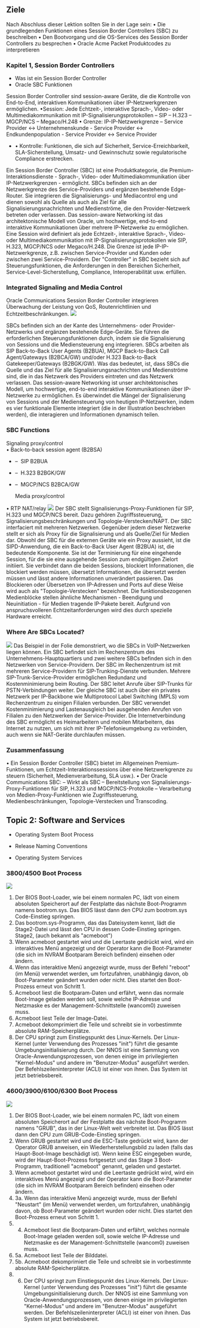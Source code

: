 ## Ziele
Nach Abschluss dieser Lektion sollten Sie in der Lage sein: 
• Die grundlegenden Funktionen eines Session Border Controllers (SBC) zu beschreiben 
• Den Bootvorgang und die OS-Services des Session Border Controllers zu besprechen 
• Oracle Acme Packet Produktcodes zu interpretieren

### Kapitel 1, Session Border Controllers
- Was ist ein Session Border Controller
- Oracle SBC Funktionen

Session Border Controller sind session-aware Geräte, die die Kontrolle von End-to-End, interaktiven Kommunikationen über IP-Netzwerkgrenzen ermöglichen. 
•Session: Jede Echtzeit-, interaktive Sprach-, Video- oder Multimediakommunikation mit IP-Signalisierungsprotokollen 
	– SIP 
	– H.323 
	– MGCP/NCS 
	– Megaco/H.248 
• Grenze: IP-IP-Netzwerkgrenze 
	– Service Provider <-> Unternehmenskunde 
	-  Service Provider <-> Endkundenpopulation 
	-  Service Provider <-> Service Provider 
- • Kontrolle: Funktionen, die sich auf Sicherheit, Service-Erreichbarkeit, SLA-Sicherstellung, Umsatz- und Gewinnschutz sowie regulatorische Compliance erstrecken.

Ein Session Border Controller (SBC) ist eine Produktkategorie, die Premium-Interaktionsdienste - Sprach-, Video- oder Multimediakommunikation über IP-Netzwerkgrenzen - ermöglicht. SBCs befinden sich an der Netzwerkgrenze des Service-Providers und ergänzen bestehende Edge-Router. Sie integrieren die Signalisierungs- und Mediacontrol eng und dienen sowohl als Quelle als auch als Ziel für alle Signalisierungsnachrichten und Medienströme, die den Provider-Netzwerk betreten oder verlassen. Das session-aware Networking ist das architektonische Modell von Oracle, um hochwertige, end-to-end interaktive Kommunikationen über mehrere IP-Netzwerke zu ermöglichen. Eine Session wird definiert als jede Echtzeit-, interaktive Sprach-, Video- oder Multimediakommunikation mit IP-Signalisierungsprotokollen wie SIP, H.323, MGCP/NCS oder Megaco/H.248. Die Grenze ist jede IP-IP-Netzwerkgrenze, z.B. zwischen Service-Provider und Kunden oder zwischen zwei Service-Providern. Der "Controller" in SBC bezieht sich auf Steuerungsfunktionen, die Anforderungen in den Bereichen Sicherheit, Service-Level-Sicherstellung, Compliance, Interoperabilität usw. erfüllen.

### Integrated Signaling and Media Control
Oracle Communications Session Border Controller integrieren Überwachung der Leistung von QoS, Routenrichtlinien und Echtzeitbeschränkungen.
![](Oracle/SBC/_assets/SBCSignaling.png)

SBCs befinden sich an der Kante des Unternehmens- oder Provider-Netzwerks und ergänzen bestehende Edge-Geräte. Sie führen die erforderlichen Steuerungsfunktionen durch, indem sie die Signalisierung von Sessions und die Mediensteuerung eng integrieren. SBCs arbeiten als SIP Back-to-Back User Agents (B2BUA), MGCP Back-to-Back Call Agent/Gateways (B2BCA/GW) und/oder H.323 Back-to-Back Gatekeeper/Gateways (B2BGK/GW). Was das bedeutet, ist, dass SBCs die Quelle und das Ziel für alle Signalisierungsnachrichten und Medienströme sind, die in das Netzwerk des Providers eintreten und das Netzwerk verlassen. Das session-aware Networking ist unser architektonisches Modell, um hochwertige, end-to-end interaktive Kommunikationen über IP-Netzwerke zu ermöglichen. Es überwindet die Mängel der Signalisierung von Sessions und der Mediensteuerung von heutigen IP-Netzwerken, indem es vier funktionale Elemente integriert (die in der Illustration beschrieben werden), die interagieren und Informationen dynamisch teilen.

### SBC Functions

Signaling proxy/control  
• Back-to-back session agent (B2BSA)

-   –  SIP B2BUA
    
-   –  H.323 B2BGK/GW
    
-   –  MGCP/NCS B2BCA/GW
    
    Media proxy/control
    
• RTP NAT/relay
![](_assets/SBCFunction.png)
Der SBC stellt Signalisierungs-Proxy-Funktionen für SIP, H.323 und MGCP/NCS bereit. Dazu gehören Zugriffssteuerung, Signalisierungsbeschränkungen und Topologie-Verstecken/NAPT. Der SBC interfaciert mit mehreren Netzwerken. Gegenüber jedem dieser Netzwerke stellt er sich als Proxy für die Signalisierung und als Quelle/Ziel für Medien dar. Obwohl der SBC für die externen Geräte wie ein Proxy aussieht, ist die SIPD-Anwendung, die ein Back-to-Back User Agent (B2BUA) ist, die bedeutende Komponente. Sie ist der Terminierung für eine eingehende Session, für die sie eine ausgehende Session zum endgültigen Zielort initiiert. Sie verbindet dann die beiden Sessions, blockiert Informationen, die blockiert werden müssen, übersetzt Informationen, die übersetzt werden müssen und lässt andere Informationen unverändert passieren. Das Blockieren oder Übersetzen von IP-Adressen und Ports auf diese Weise wird auch als "Topologie-Verstecken" bezeichnet. Die funktionsbezogenen Medienblöcke stellen ähnliche Mechanismen - Beendigung und Neuinitiation - für Medien tragende IP-Pakete bereit. Aufgrund von anspruchsvolleren Echtzeitanforderungen wird dies durch spezielle Hardware erreicht.
### Where Are SBCs Located?
![](_assets/SBCWhere.png)
Das Beispiel in der Folie demonstriert, wo die SBCs in VoIP-Netzwerken liegen können. Ein SBC befindet sich im Rechenzentrum des Unternehmens-Hauptquartiers und zwei weitere SBCs befinden sich in den Netzwerken von Service-Providern. Der SBC im Rechenzentrum ist mit mehreren Service-Providern für SIP-Trunking-Dienste verbunden. Mehrere SIP-Trunk-Service-Provider ermöglichen Redundanz und Kostenminimierung beim Routing. Der SBC leitet Anrufe über SIP-Trunks für PSTN-Verbindungen weiter. Der gleiche SBC ist auch über ein privates Netzwerk per IP-Backbone wie Multiprotocol Label Switching (MPLS) vom Rechenzentrum zu einigen Filialen verbunden. Der SBC verwendet Kostenminimierung und Lastenausgleich bei ausgehenden Anrufen von Filialen zu den Netzwerken der Service-Provider. Die Internetverbindung des SBC ermöglicht es Heimarbeitern und mobilen Mitarbeitern, das Internet zu nutzen, um sich mit ihrer IP-Telefonieumgebung zu verbinden, auch wenn sie NAT-Geräte durchlaufen müssen.
### Zusammenfassung
• Ein Session Border Controller (SBC) bietet im Allgemeinen Premium-Funktionen, um Echtzeit-Interaktionssessions über eine Netzwerkgrenze zu steuern (Sicherheit, Medienverarbeitung, SLA usw.). 
• Der Oracle Communications SBC: 
	– Wirkt als SBC 
	– Bereitstellung von Signalisierungs-Proxy-Funktionen für SIP, H.323 und MGCP/NCS-Protokolle 
	– Verarbeitung von Medien-Proxy-Funktionen wie Zugriffssteuerung, Medienbeschränkungen, Topologie-Verstecken und Transcoding.
## Topic 2: Software and Services
-   Operating System Boot Process
    
-   Release Naming Conventions
    
-   Operating System Services
### 3800/4500 Boot Process
![](_assets/SBCBoot.png)
1.  Der BIOS Boot-Loader, wie bei einem normalen PC, lädt von einem absoluten Speicherort auf der Festplatte das nächste Boot-Programm namens bootrom.sys. Das BIOS lässt dann den CPU zum bootrom.sys Code-Einstieg springen.
2.  Das bootrom.sys-Programm, das das Dateisystem kennt, lädt die Stage2-Datei und lässt den CPU in dessen Code-Einstieg springen. Stage2, (auch bekannt als "acmeboot")
3. Wenn acmeboot gestartet wird und die Leertaste gedrückt wird, wird ein interaktives Menü angezeigt und der Operator kann die Boot-Parameter (die sich im NVRAM Bootparam Bereich befinden) einsehen oder ändern. 
4. Wenn das interaktive Menü angezeigt wurde, muss der Befehl "reboot" (im Menü) verwendet werden, um fortzufahren, unabhängig davon, ob Boot-Parameter geändert wurden oder nicht. Dies startet den Boot-Prozess erneut von Schritt 1.
5.  Acmeboot liest die Bootparam-Daten und erfährt, wenn das normale Boot-Image geladen werden soll, sowie welche IP-Adresse und Netzmaske es der Management-Schnittstelle (wancom0) zuweisen muss. 
6. Acmeboot liest Teile der Image-Datei.
7. Acmeboot dekomprimiert die Teile und schreibt sie in vorbestimmte absolute RAM-Speicherplätze. 
6. Der CPU springt zum Einstiegspunkt des Linux-Kernels. Der Linux-Kernel (unter Verwendung des Prozesses "init") führt die gesamte Umgebungsinitialisierung durch. Der NNOS ist eine Sammlung von Oracle-Anwendungsprozessen, von denen einige im privilegierten "Kernel-Modus" und andere im "Benutzer-Modus" ausgeführt werden. Der Befehlszeileninterpreter (ACLI) ist einer von ihnen. Das System ist jetzt betriebsbereit.
### 4600/3900/6100/6300 Boot Process
![](_assets/SBCBoot6100.png)
1.  Der BIOS Boot-Loader, wie bei einem normalen PC, lädt von einem absoluten Speicherort auf der Festplatte das nächste Boot-Programm namens "GRUB", das in der Linux-Welt weit verbreitet ist. Das BIOS lässt dann den CPU zum GRUB-Code-Einstieg springen.
2.  Wenn GRUB gestartet wird und die ESC-Taste gedrückt wird, kann der Operator GRUB anweisen, ein Wiederherstellungsbild zu laden (falls das Haupt-Boot-Image beschädigt ist). Wenn keine ESC eingegeben wurde, wird der Haupt-Boot-Prozess fortgesetzt und das Stage 3 Boot-Programm, traditionell "acmeboot" genannt, geladen und gestartet.
3. Wenn acmeboot gestartet wird und die Leertaste gedrückt wird, wird ein interaktives Menü angezeigt und der Operator kann die Boot-Parameter (die sich im NVRAM Bootparam Bereich befinden) einsehen oder ändern. 
4. 3a. Wenn das interaktive Menü angezeigt wurde, muss der Befehl "Neustart" (im Menü) verwendet werden, um fortzufahren, unabhängig davon, ob Boot-Parameter geändert wurden oder nicht. Dies startet den Boot-Prozess erneut von Schritt 1.
5. 4.  Acmeboot liest die Bootparam-Daten und erfährt, welches normale Boot-Image geladen werden soll, sowie welche IP-Adresse und Netzmaske es der Management-Schnittstelle (wancom0) zuweisen muss. 
6. 5a. Acmeboot liest Teile der Bilddatei. 
7. 5b. Acmeboot dekomprimiert die Teile und schreibt sie in vorbestimmte absolute RAM-Speicherplätze.
8. 6.  Der CPU springt zum Einstiegspunkt des Linux-Kernels. Der Linux-Kernel (unter Verwendung des Prozesses "init") führt die gesamte Umgebungsinitialisierung durch. Der NNOS ist eine Sammlung von Oracle-Anwendungsprozessen, von denen einige im privilegierten "Kernel-Modus" und andere im "Benutzer-Modus" ausgeführt werden. Der Befehlszeileninterpreter (ACLI) ist einer von ihnen. Das System ist jetzt betriebsbereit.